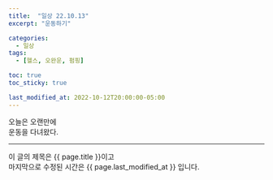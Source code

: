 ```yaml
---
title:  "일상 22.10.13"
excerpt: "운동하기"

categories:
  - 일상
tags:
  - [헬스, 오완운, 펌핑]

toc: true
toc_sticky: true

last_modified_at: 2022-10-12T20:00:00-05:00
---
```


오늘은 오랜만에  
운동을 다녀왔다.  
  
- - - 
이 글의 제목은 {{ page.title }}이고  
마지막으로 수정된 시간은 {{ page.last_modified_at }} 입니다.
